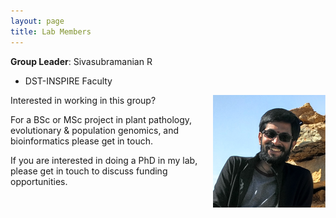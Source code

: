```yaml
---
layout: page
title: Lab Members
---
```



**Group Leader**: Sivasubramanian R
* DST-INSPIRE Faculty 
<img align="right" src="/img/photo.png" />  






Interested in working in this group?

For a BSc or MSc project in plant pathology, evolutionary & population genomics, and bioinformatics please get in touch.

If you are interested in doing a PhD in my lab, please get in touch to discuss funding opportunities.
